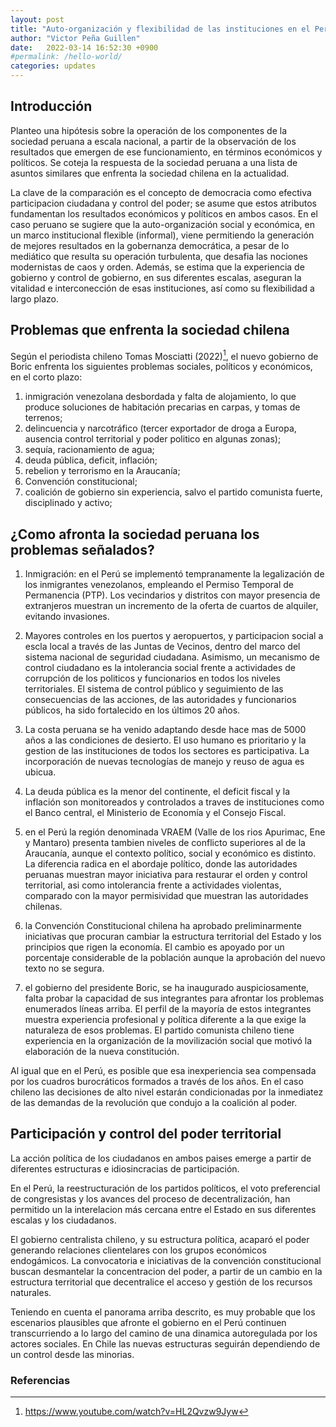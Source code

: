```yaml
---
layout: post
title: "Auto-organización y flexibilidad de las instituciones en el Perú y Chile"
author: "Victor Peña Guillen"
date:   2022-03-14 16:52:30 +0900
#permalink: /hello-world/
categories: updates
---
```


## Introducción

Planteo una hipótesis sobre la operación de los componentes de la sociedad peruana a escala nacional, a partir de la observación de los resultados que emergen de ese funcionamiento, en términos económicos y políticos. Se coteja la respuesta de la sociedad peruana a una lista de asuntos similares que enfrenta la sociedad chilena en la actualidad.

La clave de la comparación es el concepto de democracia como efectiva participacion ciudadana y control del poder; se asume que estos atributos fundamentan los resultados económicos y políticos en ambos casos.
En el caso peruano se sugiere que la auto-organización social y económica, en un marco institucional flexible (informal), viene permitiendo la generación de mejores resultados en la gobernanza democrática, a pesar de lo mediático que resulta su operación turbulenta, que desafia las nociones modernistas de caos y orden. Además, se estima que la experiencia de gobierno y control de gobierno, en sus diferentes escalas, aseguran la vitalidad e interconección de esas instituciones, así como su flexibilidad a largo plazo.

## Problemas que enfrenta la sociedad chilena

Según el periodista chileno Tomas Mosciatti (2022)[^1], el nuevo gobierno de Boric enfrenta los siguientes problemas sociales, políticos y económicos, en el corto plazo:

1. inmigración venezolana desbordada y falta de alojamiento, lo que produce soluciones de habitación precarias en carpas, y tomas de terrenos;
2. delincuencia y narcotráfico (tercer exportador de droga a Europa, ausencia control territorial y poder politico en algunas zonas);
3. sequía, racionamiento de agua;
4. deuda pública, deficit, inflación;
5. rebelion y terrorismo en la Araucanía;
6. Convención constitucional;
7. coalición de gobierno sin experiencia, salvo el partido comunista fuerte, disciplinado y activo;

## ¿Como afronta la sociedad peruana los problemas señalados?

1. Inmigración: en el Perú se implementó tempranamente la legalización de los inmigrantes venezolanos, empleando el Permiso Temporal de Permanencia (PTP). Los vecindarios y distritos con mayor presencia de extranjeros muestran un incremento de la oferta de cuartos de alquiler, evitando invasiones.

2. Mayores controles en los puertos y aeropuertos, y participacion social a escla local a través de las Juntas de Vecinos, dentro del marco del sistema nacional de seguridad ciudadana. Asimismo, un mecanismo de control ciudadano es la intolerancia social frente a actividades de corrupción de los politicos y funcionarios en todos los niveles territoriales. El sistema de control público y seguimiento de las consecuencias de las acciones, de las autoridades y funcionarios públicos, ha sido fortalecido en los últimos 20 años.

3. La costa peruana se ha venido adaptando desde hace mas de 5000 años a las condiciones de desierto. El uso humano es prioritario y la gestion de las instituciones de todos los sectores es participativa. La incorporación de nuevas tecnologías de manejo y reuso de agua es ubicua.

4. La deuda pública es la menor del continente, el deficit fiscal y la inflación son monitoreados y controlados a traves de instituciones como el Banco central, el Ministerio de Economía y el Consejo Fiscal.

5. en el Perú la región denominada VRAEM (Valle de los rios Apurimac, Ene y Mantaro) presenta tambien niveles de conflicto superiores al de la Araucanía, aunque el contexto político, social y económico es distinto. La diferencia radica en el abordaje político, donde las autoridades peruanas muestran mayor iniciativa para restaurar el orden y control territorial, asi como intolerancia frente a actividades violentas, comparado con la mayor permisividad que muestran las autoridades chilenas.

6. la Convención Constitucional chilena ha aprobado preliminarmente iniciativas que procuran cambiar la estructura territorial del Estado y los principios que rigen la economía. El cambio es apoyado por un porcentaje considerable de la población aunque la aprobación del nuevo texto no se segura.

7. el gobierno del presidente Boric, se ha inaugurado auspiciosamente, falta probar la capacidad de sus integrantes para afrontar los problemas enumerados líneas arriba. El perfil de la mayoría de estos integrantes muestra experiencia profesional y política diferente a la que exige la naturaleza de esos problemas. El partido comunista chileno tiene experiencia en la organización de la movilización social que motivó la elaboración de la nueva constitución.

Al igual que en el Perú, es posible que esa inexperiencia sea compensada por los cuadros burocráticos formados a través de los años. En el caso chileno las decisiones de alto nivel estarán condicionadas por la inmediatez de las demandas de la revolución que condujo a la coalición al poder.

## Participación y control del poder territorial

La acción política de los ciudadanos en ambos paises emerge a partir de diferentes estructuras e idiosincracias de participación.

En el Perú, la reestructuración de los partidos políticos, el voto preferencial de congresistas y los avances del proceso de decentralización, han permitido un la interelacion más cercana entre el Estado en sus diferentes escalas y los ciudadanos.

El gobierno centralista chileno, y su estructura política, acaparó el poder generando relaciones clientelares con los grupos económicos endogámicos. La convocatoria e iniciativas de la convención constitucional buscan desmantelar la concentracion del poder, a partir de un cambio en la estructura territorial que decentralice el acceso y gestión de los recursos naturales.

Teniendo en cuenta el panorama arriba descrito, es muy probable que los escenarios plausibles que afronte el gobierno en el Perú continuen transcurriendo a lo largo del camino de una dinamica autoregulada por los actores sociales. En Chile las nuevas estructuras seguirán dependiendo de un control desde las minorias.

### Referencias

[^1]: <https://www.youtube.com/watch?v=HL2Qvzw9Jyw>

